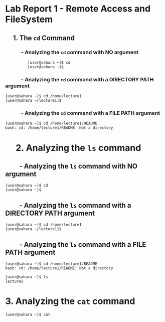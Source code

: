 # Lab Report 1 - Remote Access and FileSystem

## &nbsp;&nbsp;&nbsp;&nbsp; 1. The `cd` Command

### &nbsp;&nbsp;&nbsp;&nbsp;&nbsp;&nbsp;&nbsp;&nbsp;&nbsp;&nbsp;&nbsp;&nbsp; - Analyzing the `cd` command with **NO** argument

<ul><ul><ul>
  
```
[user@sahara ~]$ cd
[user@sahara ~]$
```

</ul></ul></ul>

### &nbsp;&nbsp;&nbsp;&nbsp;&nbsp;&nbsp;&nbsp;&nbsp;&nbsp;&nbsp;&nbsp;&nbsp; - Analyzing the `cd` command with a **DIRECTORY PATH** argument

``` 
[user@sahara ~]$ cd /home/lecture1
[user@sahara ~/lecture1]$ 
```

### &nbsp;&nbsp;&nbsp;&nbsp;&nbsp;&nbsp;&nbsp;&nbsp;&nbsp;&nbsp;&nbsp;&nbsp; - Analyzing the `cd` command with a **FILE PATH** argument

```
[user@sahara ~]$ cd /home/lecture1/README
bash: cd: /home/lecture1/README: Not a directory
```

# &nbsp;&nbsp;&nbsp;&nbsp; 2. Analyzing the `ls` command

## &nbsp;&nbsp;&nbsp;&nbsp;&nbsp;&nbsp;&nbsp;&nbsp; - Analyzing the `ls` command with **NO** argument

```
[user@sahara ~]$ cd
[user@sahara ~]$
```

## &nbsp;&nbsp;&nbsp;&nbsp;&nbsp;&nbsp;&nbsp;&nbsp; - Analyzing the `ls` command with a **DIRECTORY PATH** argument

```
[user@sahara ~]$ cd /home/lecture1
[user@sahara ~/lecture1]$ 
```

## &nbsp;&nbsp;&nbsp;&nbsp;&nbsp;&nbsp;&nbsp;&nbsp; - Analyzing the `ls` command with a **FILE PATH** argument

```
[user@sahara ~]$ cd /home/lecture1/README
bash: cd: /home/lecture1/README: Not a directory
```

```
[user@sahara ~]$ ls
lecture1
```

# 3. Analyzing the `cat` command

```
[user@sahara ~]$ cat

```
